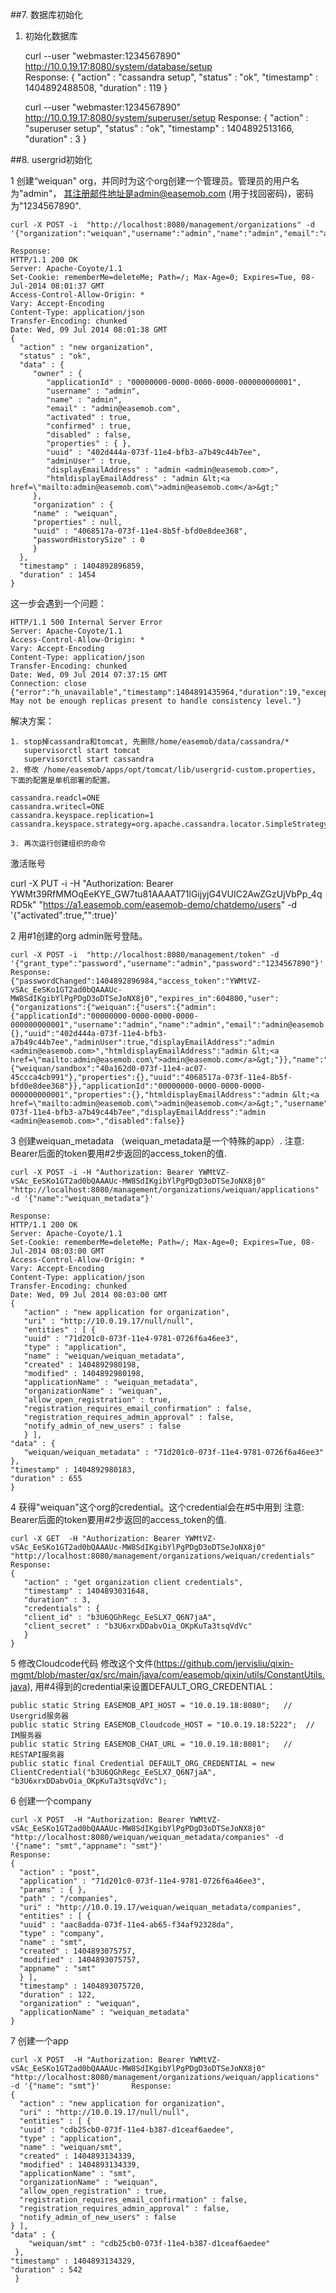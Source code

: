 ##7. 数据库初始化

1. 初始化数据库
        
    curl --user "webmaster:1234567890" http://10.0.19.17:8080/system/database/setup    
    Response:
    {
      "action" : "cassandra setup",
      "status" : "ok",
      "timestamp" : 1404892488508,
      "duration" : 119
    }
    
    curl --user "webmaster:1234567890" http://10.0.19.17:8080/system/superuser/setup
    Response:
    {
       "action" : "superuser setup",
       "status" : "ok",
       "timestamp" : 1404892513166,
       "duration" : 3
    }
    

##8. usergrid初始化

1 创建“weiquan" org，并同时为这个org创建一个管理员。管理员的用户名为"admin"， 其注册邮件地址是admin@easemob.com (用于找回密码)，密码为"1234567890".   

    curl -X POST -i  "http://localhost:8080/management/organizations" -d '{"organization":"weiquan","username":"admin","name":"admin","email":"admin@easemob.com","password":"1234567890"}'
    
    Response:
    HTTP/1.1 200 OK
    Server: Apache-Coyote/1.1
    Set-Cookie: rememberMe=deleteMe; Path=/; Max-Age=0; Expires=Tue, 08-Jul-2014 08:01:37 GMT
    Access-Control-Allow-Origin: *
    Vary: Accept-Encoding
    Content-Type: application/json
    Transfer-Encoding: chunked
    Date: Wed, 09 Jul 2014 08:01:38 GMT
    {
      "action" : "new organization",
      "status" : "ok",
      "data" : {
         "owner" : {
            "applicationId" : "00000000-0000-0000-0000-000000000001",
            "username" : "admin",
            "name" : "admin",
            "email" : "admin@easemob.com",
            "activated" : true,
            "confirmed" : true,
            "disabled" : false,
            "properties" : { },
            "uuid" : "402d444a-073f-11e4-bfb3-a7b49c44b7ee",
            "adminUser" : true,
            "displayEmailAddress" : "admin <admin@easemob.com>",
            "htmldisplayEmailAddress" : "admin &lt;<a href=\"mailto:admin@easemob.com\">admin@easemob.com</a>&gt;"
         },
         "organization" : {
         "name" : "weiquan",
         "properties" : null,
         "uuid" : "4068517a-073f-11e4-8b5f-bfd0e8dee368",
         "passwordHistorySize" : 0
         }
      },
      "timestamp" : 1404892896859,
      "duration" : 1454
    }

这一步会遇到一个问题：
    
    HTTP/1.1 500 Internal Server Error
    Server: Apache-Coyote/1.1
    Access-Control-Allow-Origin: *
    Vary: Accept-Encoding
    Content-Type: application/json
    Transfer-Encoding: chunked
    Date: Wed, 09 Jul 2014 07:37:15 GMT
    Connection: close
    {"error":"h_unavailable","timestamp":1404891435964,"duration":19,"exception":"me.prettyprint.hector.api.exceptions.HUnavailableException","error_description":": May not be enough replicas present to handle consistency level."}

解决方案：
    
    1. stop掉cassandra和tomcat, 先删除/home/easemob/data/cassandra/*     
       supervisorctl start tomcat 
       supervisorctl start cassandra
    2. 修改 /home/easemob/apps/opt/tomcat/lib/usergrid-custom.properties, 下面的配置是单机部署的配置。
    
    cassandra.readcl=ONE    
    cassandra.writecl=ONE
    cassandra.keyspace.replication=1
    cassandra.keyspace.strategy=org.apache.cassandra.locator.SimpleStrategy
    
    3. 再次运行创建组织的命令

激活账号

curl -X PUT -i -H "Authorization: Bearer YWMt39RfMMOqEeKYE_GW7tu81AAAAT71lGijyjG4VUIC2AwZGzUjVbPp_4qRD5k" "https://a1.easemob.com/easemob-demo/chatdemo/users" -d '{"activated":true,"":true}'
	 
2 用#1创建的org admin账号登陆。
    
    curl -X POST -i  "http://localhost:8080/management/token" -d '{"grant_type":"password","username":"admin","password":"1234567890"}'
    Response:
    {"passwordChanged":1404892896984,"access_token":"YWMtVZ-vSAc_EeSKo1GT2ad0bQAAAUc-MW8SdIKgibYlPgPDgD3oDTSeJoNX8j0","expires_in":604800,"user":{"organizations":{"weiquan":{"users":{"admin":{"applicationId":"00000000-0000-0000-0000-000000000001","username":"admin","name":"admin","email":"admin@easemob.com","activated":true,"confirmed":true,"disabled":false,"properties":{},"uuid":"402d444a-073f-11e4-bfb3-a7b49c44b7ee","adminUser":true,"displayEmailAddress":"admin <admin@easemob.com>","htmldisplayEmailAddress":"admin &lt;<a href=\"mailto:admin@easemob.com\">admin@easemob.com</a>&gt;"}},"name":"weiquan","applications":{"weiquan/sandbox":"40a162d0-073f-11e4-ac07-45ccca4cb991"},"properties":{},"uuid":"4068517a-073f-11e4-8b5f-bfd0e8dee368"}},"applicationId":"00000000-0000-0000-0000-000000000001","properties":{},"htmldisplayEmailAddress":"admin &lt;<a href=\"mailto:admin@easemob.com\">admin@easemob.com</a>&gt;","username":"admin","confirmed":true,"email":"admin@easemob.com","adminUser":true,"name":"admin","activated":true,"uuid":"402d444a-073f-11e4-bfb3-a7b49c44b7ee","displayEmailAddress":"admin <admin@easemob.com>","disabled":false}}

3 创建weiquan_metadata （weiquan_metadata是一个特殊的app）. 注意: Bearer后面的token要用#2步返回的access_token的值.
    
    curl -X POST -i -H "Authorization: Bearer YWMtVZ-vSAc_EeSKo1GT2ad0bQAAAUc-MW8SdIKgibYlPgPDgD3oDTSeJoNX8j0" "http://localhost:8080/management/organizations/weiquan/applications" -d '{"name":"weiquan_metadata"}'
     
    Response:
    HTTP/1.1 200 OK
    Server: Apache-Coyote/1.1
    Set-Cookie: rememberMe=deleteMe; Path=/; Max-Age=0; Expires=Tue, 08-Jul-2014 08:03:00 GMT
    Access-Control-Allow-Origin: *
    Vary: Accept-Encoding
    Content-Type: application/json
    Transfer-Encoding: chunked
    Date: Wed, 09 Jul 2014 08:03:00 GMT
    {
       "action" : "new application for organization",
       "uri" : "http://10.0.19.17/null/null",
       "entities" : [ {
       "uuid" : "71d201c0-073f-11e4-9781-0726f6a46ee3",
       "type" : "application",
       "name" : "weiquan/weiquan_metadata",
       "created" : 1404892980198,
       "modified" : 1404892980198,
       "applicationName" : "weiquan_metadata",
       "organizationName" : "weiquan",
       "allow_open_registration" : true,
       "registration_requires_email_confirmation" : false,
       "registration_requires_admin_approval" : false,
       "notify_admin_of_new_users" : false
       } ],
    "data" : {
       "weiquan/weiquan_metadata" : "71d201c0-073f-11e4-9781-0726f6a46ee3"
    },
    "timestamp" : 1404892980183,
    "duration" : 655
    }

4 获得"weiquan"这个org的credential。这个credential会在#5中用到  注意: Bearer后面的token要用#2步返回的access_token的值.
    
    curl -X GET  -H "Authorization: Bearer YWMtVZ-vSAc_EeSKo1GT2ad0bQAAAUc-MW8SdIKgibYlPgPDgD3oDTSeJoNX8j0" "http://localhost:8080/management/organizations/weiquan/credentials"
    Response:
    {
       "action" : "get organization client credentials",
       "timestamp" : 1404893031648,
       "duration" : 3,
       "credentials" : {
       "client_id" : "b3U6QGhRegc_EeSLX7_Q6N7jaA",
       "client_secret" : "b3U6xrxDDabvOia_OKpKuTa3tsqVdVc"
       }
    }

5 修改Cloudcode代码
修改这个文件(https://github.com/jervisliu/qixin-mgmt/blob/master/qx/src/main/java/com/easemob/qixin/utils/ConstantUtils.java), 用#4得到的credential来设置DEFAULT_ORG_CREDENTIAL： 

    public static String EASEMOB_API_HOST = "10.0.19.18:8080";   // Usergrid服务器
    public static String EASEMOB_Cloudcode_HOST = "10.0.19.18:5222";  // IM服务器
    public static String EASEMOB_CHAT_URL = "10.0.19.18:8081";   // RESTAPI服务器
    public static final Credential DEFAULT_ORG_CREDENTIAL = new ClientCredential("b3U6QGhRegc_EeSLX7_Q6N7jaA", "b3U6xrxDDabvOia_OKpKuTa3tsqVdVc");


6 创建一个company
    
    curl -X POST  -H "Authorization: Bearer YWMtVZ-vSAc_EeSKo1GT2ad0bQAAAUc-MW8SdIKgibYlPgPDgD3oDTSeJoNX8j0" "http://localhost:8080/weiquan/weiquan_metadata/companies" -d '{"name": "smt","appname": "smt"}'
    Response:
    {
      "action" : "post",
      "application" : "71d201c0-073f-11e4-9781-0726f6a46ee3",
      "params" : { },
      "path" : "/companies",
      "uri" : "http://10.0.19.17/weiquan/weiquan_metadata/companies",
      "entities" : [ {
      "uuid" : "aac8adda-073f-11e4-ab65-f34af92328da",
      "type" : "company",
      "name" : "smt",
      "created" : 1404893075757,
      "modified" : 1404893075757,
      "appname" : "smt"
      } ],
      "timestamp" : 1404893075720,
      "duration" : 122,
      "organization" : "weiquan",
      "applicationName" : "weiquan_metadata"
    }


7 创建一个app

    curl -X POST  -H "Authorization: Bearer YWMtVZ-vSAc_EeSKo1GT2ad0bQAAAUc-MW8SdIKgibYlPgPDgD3oDTSeJoNX8j0" "http://localhost:8080/management/organizations/weiquan/applications" -d '{"name": "smt"}'       Response:
    {
      "action" : "new application for organization",
      "uri" : "http://10.0.19.17/null/null",
      "entities" : [ {
      "uuid" : "cdb25cb0-073f-11e4-b387-d1ceaf6aedee",
      "type" : "application",
      "name" : "weiquan/smt",
      "created" : 1404893134339,
      "modified" : 1404893134339,
      "applicationName" : "smt",
      "organizationName" : "weiquan",
      "allow_open_registration" : true,
      "registration_requires_email_confirmation" : false,
      "registration_requires_admin_approval" : false,
      "notify_admin_of_new_users" : false
    } ],
    "data" : {
        "weiquan/smt" : "cdb25cb0-073f-11e4-b387-d1ceaf6aedee"
     },
    "timestamp" : 1404893134329,
    "duration" : 542
     }


